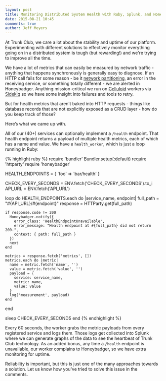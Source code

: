 ```yaml
---
layout: post
title: Monitoring Distributed System Health with Ruby, Splunk, and Honeybadger
date: 2015-08-21 10:45
comments: true
author: Jeff Meyers
---
```

At Trunk Club, we care a lot about the stability and uptime of our platform.
Experimenting with different solutions to effectively monitor everything going
on in a distributed system is tough (but rewarding!) and we're trying to
improve all the time.

<!--more-->
We have a lot of metrics that can easily be measured by network traffic -
anything that happens synchronously is generally easy to diagnose. If an
HTTP call fails for some reason - be it
[network partitioning](https://en.wikipedia.org/wiki/Network_partition), an
error in the receiving service, or something totally different - we are alerted
in Honeybadger. Anything mission-critical we run on
[Celluloid](https://celluloid.io/) workers via [Sidekiq](http://sidekiq.org/)
so we have some insight into failures and tools to retry.

But for health metrics that aren’t baked into HTTP requests - things like
database records that are not explicitly exposed as a CRUD layer - how do you
keep track of those?

Here’s what we came up with.

All of our (40+) services can optionally implement a `/health` endpoint. That
health endpoint returns a payload of multiple health metrics, each of which has
a name and value. We have a `health_worker`, which is just a loop running in
Ruby:


{% highlight ruby %}
require 'bundler'
Bundler.setup(:default)
require 'httparty'
require 'honeybadger'

HEALTH_ENDPOINTS = {
  'foo' => 'bar/health'
}

CHECK_EVERY_SECONDS = ENV.fetch('CHECK_EVERY_SECONDS').to_i
API_URL = ENV.fetch('API_URL')

loop do
  HEALTH_ENDPOINTS.each do |service_name, endpoint|
    full_path = "#{API_URL}/#{endpoint}"
    response = HTTParty.get(full_path)

    if response.code != 200
      Honeybadger.notify({
        error_class: 'HealthEndpointUnavailable',
        error_message: "Health endpoint at #{full_path} did not return 200.",
        context: { path: full_path }
      })
      next
    end

    metrics = response.fetch('metrics', [])
    metrics.each do |metric|
      name = metric.fetch('name', '')
      value = metric.fetch('value', '')
      payload = {
        service: service_name,
        metric: name,
        value: value
      }
      log('measurement', payload)
    end
  end

  sleep CHECK_EVERY_SECONDS
end
{% endhighlight %}

Every 60 seconds, the worker grabs the metric payloads from every registered
service and logs them. Those logs get collected into Splunk where we can
generate graphs of the data to see the heartbeat of Trunk Club technology. As
an added bonus, any time a `/health` endpoint is unavailable, our worker
complains to Honeybadger, so we have extra monitoring for uptime.

Reliability is important, but this is just one of the many approaches towards a
solution. Let us know how you've tried to solve this issue in the comments.
